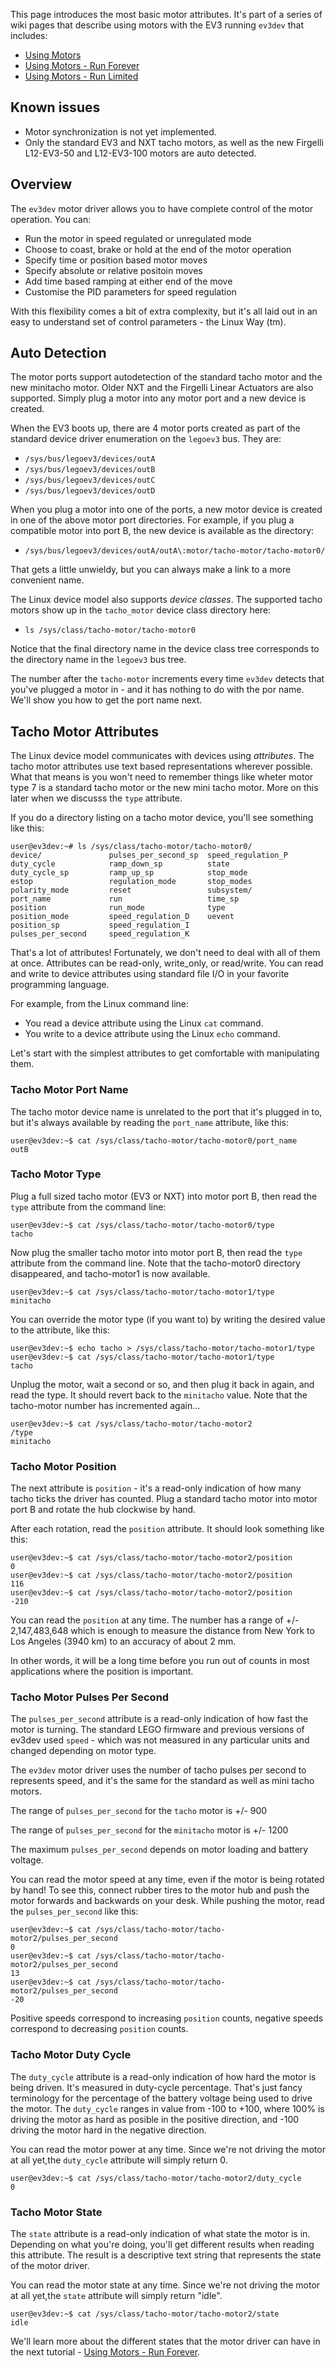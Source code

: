 This page introduces the most basic motor attributes. It's part of a series of wiki pages that describe using motors with the EV3 running `ev3dev` that includes:

-  [Using Motors](https://github.com/mindboards/ev3dev/wiki/Using-Motors)
-  [Using Motors - Run Forever](https://github.com/mindboards/ev3dev/wiki/Using-Motors-Run-Forever)
-  [Using Motors - Run Limited](https://github.com/mindboards/ev3dev/wiki/Using-Motors-Run-Limited)

## Known issues

- Motor synchronization is not yet implemented.
- Only the standard EV3 and NXT tacho motors, as well as the new Firgelli L12-EV3-50 and L12-EV3-100 motors are auto detected.

## Overview

The `ev3dev` motor driver allows you to have complete control of the motor operation. You can:

- Run the motor in speed regulated or unregulated mode
- Choose to coast, brake or hold at the end of the motor operation
- Specify time or position based motor moves
- Specify absolute or relative positoin moves
- Add time based ramping at either end of the move
- Customise the PID parameters for speed regulation

With this flexibility comes a bit of extra complexity, but it's all laid out in an easy to understand set of control parameters - the Linux Way (tm).

## Auto Detection

The motor ports support autodetection of the standard tacho motor and the new minitacho motor. Older NXT and the Firgelli Linear Actuators are also supported. Simply plug a motor into any motor port and a new device is created. 

When the EV3 boots up, there are 4 motor ports created as part of the standard device driver enumeration on the `legoev3` bus. They are:

- `/sys/bus/legoev3/devices/outA`
- `/sys/bus/legoev3/devices/outB`
- `/sys/bus/legoev3/devices/outC`
- `/sys/bus/legoev3/devices/outD`

When you plug a motor into one of the ports, a new motor device is created in one of the above motor port directories. For example, if you plug a compatible motor into port B, the new device is available as the directory:

- `/sys/bus/legoev3/devices/outA/outA\:motor/tacho-motor/tacho-motor0/`

That gets a little unwieldy, but you can always make a link to a more convenient name.

The Linux device model also supports _device classes_. The supported tacho motors show up in the `tacho_motor` device class directory here:

- `ls /sys/class/tacho-motor/tacho-motor0`

Notice that the final directory name in the device class tree corresponds to the directory name in the `legoev3` bus tree.

The number after the `tacho-motor` increments every time `ev3dev` detects that you've plugged a motor in - and it has nothing to do with the por name. We'll show you how to get the port name next.

## Tacho Motor Attributes

The Linux device model communicates with devices using _attributes_. The tacho motor attributes use text based representations wherever possible. What that means is you won't need to remember things like wheter motor type 7 is a standard tacho motor or the new mini tacho motor. More on this later when we discusss the `type` attribute.

If you do a directory listing on a tacho motor device, you'll see something like this:

```
user@ev3dev:~# ls /sys/class/tacho-motor/tacho-motor0/
device/               pulses_per_second_sp  speed_regulation_P
duty_cycle            ramp_down_sp          state
duty_cycle_sp         ramp_up_sp            stop_mode
estop                 regulation_mode       stop_modes
polarity_mode         reset                 subsystem/
port_name             run                   time_sp
position              run_mode              type
position_mode         speed_regulation_D    uevent
position_sp           speed_regulation_I    
pulses_per_second     speed_regulation_K    
```

That's a lot of attributes! Fortunately, we don't need to deal with all of them at once. Attributes can be read-only, write_only, or read/write. You can read and write to device attributes using standard file I/O in your favorite programming language.

For example, from the Linux command line:

- You read a device attribute using the Linux `cat` command.
- You write to a device attribute using the Linux `echo` command.

Let's start with the simplest attributes to get comfortable with manipulating them.

### Tacho Motor Port Name

The tacho motor device name is unrelated to the port that it's plugged in to, but it's always available by reading the `port_name` attribute, like this:

```
user@ev3dev:~$ cat /sys/class/tacho-motor/tacho-motor0/port_name
outB
```

### Tacho Motor Type

Plug a full sized tacho motor (EV3 or NXT) into motor port B, then read the `type` attribute from the command line:

```
user@ev3dev:~$ cat /sys/class/tacho-motor/tacho-motor0/type
tacho
```

Now plug the smaller tacho motor into motor port B, then read the `type` attribute from the command line. Note that the tacho-motor0 directory disappeared, and tacho-motor1 is now available.

```
user@ev3dev:~$ cat /sys/class/tacho-motor/tacho-motor1/type
minitacho
```

You can override the motor type (if you want to) by writing the desired value to the attribute, like this:

```
user@ev3dev:~$ echo tacho > /sys/class/tacho-motor/tacho-motor1/type
user@ev3dev:~$ cat /sys/class/tacho-motor/tacho-motor1/type
tacho
```

Unplug the motor, wait a second or so, and then plug it back in again, and read the type. It should revert back to the `minitacho` value. Note that the tacho-motor number has incremented again...

```
user@ev3dev:~$ cat /sys/class/tacho-motor/tacho-motor2
/type
minitacho
```

### Tacho Motor Position

The next attribute is `position` - it's a read-only indication of how many tacho ticks the driver has counted. Plug a standard tacho motor into motor port B and rotate the hub clockwise by hand.

After each rotation, read the `position` attribute. It should look something like this:

```
user@ev3dev:~$ cat /sys/class/tacho-motor/tacho-motor2/position
0
user@ev3dev:~$ cat /sys/class/tacho-motor/tacho-motor2/position
116
user@ev3dev:~$ cat /sys/class/tacho-motor/tacho-motor2/position
-210
```

You can read the `position` at any time. The number has a range of +/- 2,147,483,648 which is enough to measure the distance from New York to Los Angeles (3940 km) to an accuracy of about 2 mm.

In other words, it will be a long time before you run out of counts in most applications where the position is important.

### Tacho Motor Pulses Per Second

The `pulses_per_second` attribute is a read-only indication of how fast the motor is turning. The standard LEGO firmware and previous versions of ev3dev used `speed` - which was not measured in any particular units and changed depending on motor type.

The `ev3dev` motor driver uses the number of tacho pulses per second to represents speed, and it's the same for the standard as well as mini tacho motors.

The range of `pulses_per_second` for the `tacho` motor is +/- 900

The range of `pulses_per_second` for the `minitacho` motor is +/- 1200

The maximum `pulses_per_second` depends on motor loading and battery voltage.

You can read the motor speed at any time, even if the motor is being rotated by hand! To see this, connect rubber tires to the motor hub and push the motor forwards and backwards on your desk. While pushing the motor, read the `pulses_per_second` like this:

```
user@ev3dev:~$ cat /sys/class/tacho-motor/tacho-motor2/pulses_per_second
0
user@ev3dev:~$ cat /sys/class/tacho-motor/tacho-motor2/pulses_per_second
13
user@ev3dev:~$ cat /sys/class/tacho-motor/tacho-motor2/pulses_per_second
-20
```

Positive speeds correspond to increasing `position` counts, negative speeds correspond to decreasing `position` counts.

### Tacho Motor Duty Cycle

The `duty_cycle` attribute is a read-only indication of how hard the motor is being driven. It's measured in duty-cycle percentage. That's just fancy terminology for the percentage of the battery voltage being used to drive the motor. The `duty_cycle` ranges in value from -100 to +100, where 100% is driving the motor as hard as posible in the positive direction, and -100 driving the motor hard in the negative direction.

You can read the motor power at any time. Since we're not driving the motor at all yet,the `duty_cycle` attribute will simply return 0.

```
user@ev3dev:~$ cat /sys/class/tacho-motor/tacho-motor2/duty_cycle
0
```

### Tacho Motor State

The `state` attribute is a read-only indication of what state the motor is in. Depending on what you're doing, you'll get different results when reading this attribute. The result is a descriptive text string that represents the state of the motor driver.

You can read the motor state at any time. Since we're not driving the motor at all yet,the `state` attribute will simply return "idle".

```
user@ev3dev:~$ cat /sys/class/tacho-motor/tacho-motor2/state
idle
```

We'll learn more about the different states that the motor driver can have in the next tutorial - [Using Motors - Run Forever](https://github.com/mindboards/ev3dev/wiki/Using-Motors-Run-Forever).
